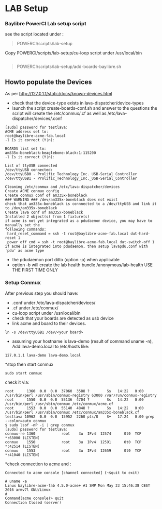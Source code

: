 # LAB Setup #

### Baylibre PowerCI Lab setup script ##

see the script located under :
> POWERCI/scripts/lab-setup

Copy POWERCI/scripts/lab-setup/cu-loop script under /usr/local/bin
``` testlava@lava-demo:~/POWERCI/scripts/lab-setup$ sudo cp cu-loop /usr/local/bin/.
```

> POWERCI/scripts/lab-setup/add-boards-baylibre.sh
## Howto populate the Devices ##

As per <http://127.0.1.1/static/docs/known-devices.html>

  * check that the device-type exists in lava-dispatcher/device-types
  * launch the script create-boards-conf.sh and answer to the questions
    the script will create the /etc/conmux/<board>.cf as well as /etc/lava-dispatcher/devices/<board>.conf
``` testlava@lava-demo:~/POWERCI/scripts/lab-setup$ sudo ./create-boards-conf.sh
[sudo] password for testlava: 
ACME address set to:
root@baylibre-acme-fab.local
-l Is it correct (Y|n): 

BOARDS list set to:
am335x-boneblack:beaglebone-black:1:115200
-l Is it correct (Y|n): 

List of ttyUSB connected
/dev/ttyUSB connected:
/dev/ttyUSB0 - Prolific_Technology_Inc._USB-Serial_Controller
/dev/ttyUSB1 - Prolific_Technology_Inc._USB-Serial_Controller

Cleaning /etc/conmux and /etc/lava-dispatcher/devices
Create ACME conmux config
Create conmux conf of am335x-boneblack
### WARNING ### /dev/am335x-boneblack does not exist
check that am335x-boneblack is connnected to a /dev/ttyUSB and link it to /dev/am335x-boneblack
Create lava conf of am335x-boneblack
Installed 2 object(s) from 1 fixture(s)
if acme is not yet integrated as a pdudaemon device, you may have to manually set the
following commands:
 hard_reset_command = ssh -t root@baylibre-acme-fab.local dut-hard-reset 1
 power_off_cmd = ssh -t root@baylibre-acme-fab.local dut-switch-off 1
if acme is integrated into pdudaemon, then setup lavapdu.conf with 'pdu' as acme type

```
  * the pdudaemon port ditto (option -p) when applicable
  * option -b will create the lab health bundle /anonymous/lab-health USE THE FIRST TIME ONLY

### Setup Conmux ##

After previous step you should have:

  * <your board>.conf under /etc/lava-dispatcher/devices/
  * <your board>.cf under /etc/conmux/
  * cu-loop script under /usr/local/bin
  * check that your boards are detected as usb device
  * link acme and board to their devices.
```ln -s /dev/ttyUSB0 /dev/acme
ln -s /dev/ttyUSB1 /dev/<your board>
```
  * assuming your hostname is lava-demo (result of command uname -n), Add lava-demo.local to /etc/hosts like:
```127.0.0.1 localhost
127.0.1.1 lava-demo lava-demo.local
```
  *stop then start conmux
```sudo stop conmux
sudo start conmux
```
   check it via:
```$ ps -aux | grep conmux
root      1360  0.0  0.0  37060  3588 ?        Ss   14:22   0:00 /usr/bin/perl /usr/sbin/conmux-registry 63000 /var/run/conmux-registry
root      1550  0.0  0.0  55136  4704 ?        Ss   14:22   0:00 /usr/bin/perl /usr/sbin/conmux /etc/conmux/acme.cf
root      1553  0.0  0.0  55140  4848 ?        Ss   14:22   0:00 /usr/bin/perl /usr/sbin/conmux /etc/conmux/am335x-boneblack.cf
testlava 10962  0.0  0.0  15952  2260 pts/0    S+   17:24   0:00 grep --color=auto conmux
$ sudo lsof -nP -i | grep conmux
[sudo] password for testlava: 
conmux-re 1360            root    3u  IPv4  12574      0t0  TCP *:63000 (LISTEN)
conmux    1550            root    3u  IPv4  12591      0t0  TCP *:42514 (LISTEN)
conmux    1553            root    3u  IPv4  12659      0t0  TCP *:41040 (LISTEN)
```
  *check connection to acme and <your board>:
```$ conmux-console acme
Connected to acme console [channel connected] (~$quit to exit)

# uname -a
Linux baylibre-acme-fab 4.5.0-acme+ #1 SMP Mon May 23 15:46:38 CEST 2016 armv7l GNU/Linux
# 
Command(acme console)> quit
Connection Closed (server)
```






